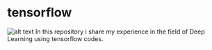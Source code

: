 # tensorflow
![alt text](https://ocadotechnology.com/uploads/Logos.png)
In this repository i share my experience in the field of Deep Learning using tensorflow codes.
